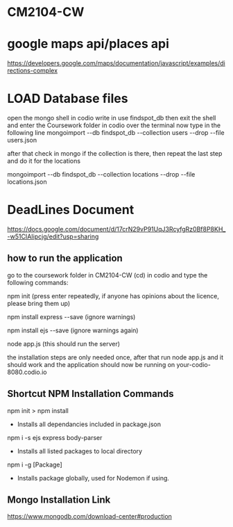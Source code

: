 # CM2104-CW
# google maps api/places api

https://developers.google.com/maps/documentation/javascript/examples/directions-complex
# LOAD Database files
open the mongo shell in codio
write in use findspot_db
then exit the shell and enter the Coursework folder in codio over the terminal
now type in the following line
mongoimport --db findspot_db --collection users --drop --file users.json

after that check in mongo if the collection is there, then repeat the last step and do it for the locations

mongoimport --db findspot_db --collection locations --drop --file locations.json

# DeadLines Document
https://docs.google.com/document/d/17crN29vP91UqJ3RcyfgRz0Bf8P8KH_-w51CIAIipcjg/edit?usp=sharing

## how to run the application
go to the coursework folder in CM2104-CW (cd) in codio and type the following commands:

npm init (press enter repeatedly, if anyone has opinions about the licence, please bring them up)

npm install express --save (ignore warnings)

npm install ejs --save (ignore warnings again)

node app.js (this should run the server)

the installation steps are only needed once, after that run node app.js and it should work and
the application should now be running on your-codio-8080.codio.io

## Shortcut NPM Installation Commands
npm init > npm install
- Installs all dependancies included in package.json

npm i -s ejs express body-parser
- Installs all listed packages to local directory

npm i -g [Package]
- Installs package globally, used for Nodemon if using.

## Mongo Installation Link
https://www.mongodb.com/download-center#production
